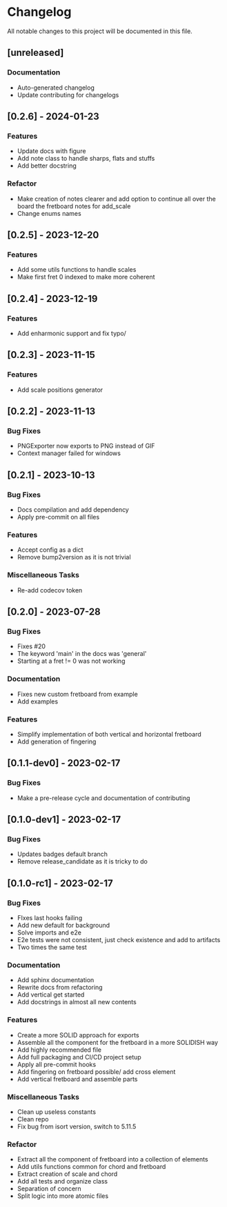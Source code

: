 # Changelog

All notable changes to this project will be documented in this file.

## [unreleased]

### Documentation

- Auto-generated changelog
- Update contributing for changelogs

## [0.2.6] - 2024-01-23

### Features

- Update docs with figure
- Add note class to handle sharps, flats and stuffs
- Add better docstring

### Refactor

- Make creation of notes clearer and add option to continue all over the board the fretboard notes for add_scale
- Change enums names

## [0.2.5] - 2023-12-20

### Features

- Add some utils functions to handle scales
- Make first fret 0 indexed to make more coherent

## [0.2.4] - 2023-12-19

### Features

- Add enharmonic support and fix typo/

## [0.2.3] - 2023-11-15

### Features

- Add scale positions generator

## [0.2.2] - 2023-11-13

### Bug Fixes

- PNGExporter now exports to PNG instead of GIF
- Context manager failed for windows

## [0.2.1] - 2023-10-13

### Bug Fixes

- Docs compilation and add dependency
- Apply pre-commit on all files

### Features

- Accept config as a dict
- Remove bump2version as it is not trivial

### Miscellaneous Tasks

- Re-add codecov token

## [0.2.0] - 2023-07-28

### Bug Fixes

- Fixes #20
- The keyword 'main' in the docs was 'general'
- Starting at a fret != 0 was not working

### Documentation

- Fixes new custom fretboard from example
- Add examples

### Features

- Simplify implementation of both vertical and horizontal fretboard
- Add generation of fingering

## [0.1.1-dev0] - 2023-02-17

### Bug Fixes

- Make a pre-release cycle and documentation of contributing

## [0.1.0-dev1] - 2023-02-17

### Bug Fixes

- Updates badges default branch
- Remove release_candidate as it is tricky to do

## [0.1.0-rc1] - 2023-02-17

### Bug Fixes

- FIxes last hooks failing
- Add new default for background
- Solve imports and e2e
- E2e tests were not consistent, just check existence and add to artifacts
- Two times the same test

### Documentation

- Add sphinx documentation
- Rewrite docs from refactoring
- Add vertical get started
- Add docstrings in almost all new contents

### Features

- Create a more SOLID approach for exports
- Assemble all the component for the fretboard in a more SOLIDISH way
- Add highly recommended file
- Add full packaging and CI/CD project setup
- Apply all pre-commit hooks
- Add fingering on fretboard possible/ add cross element
- Add vertical fretboard and assemble parts

### Miscellaneous Tasks

- Clean up useless constants
- Clean repo
- Fix bug from isort version, switch to  5.11.5

### Refactor

- Extract all the component of fretboard into a collection of elements
- Add utils functions common for chord and fretboard
- Extract creation of scale and chord
- Add all tests and organize class
- Separation of concern
- Split logic into more atomic files

<!-- generated by git-cliff -->
